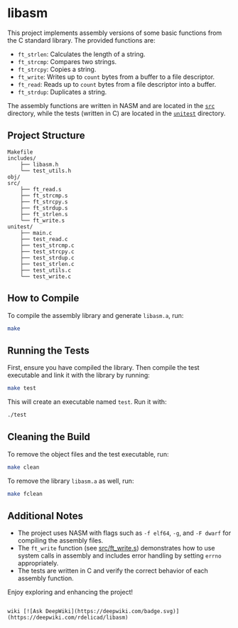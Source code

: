 # libasm

This project implements assembly versions of some basic functions from the C standard library. The provided functions are:

- `ft_strlen`: Calculates the length of a string.
- `ft_strcmp`: Compares two strings.
- `ft_strcpy`: Copies a string.
- `ft_write`: Writes up to `count` bytes from a buffer to a file descriptor.
- `ft_read`: Reads up to `count` bytes from a file descriptor into a buffer.
- `ft_strdup`: Duplicates a string.

The assembly functions are written in NASM and are located in the [`src`](src) directory, while the tests (written in C) are located in the [`unitest`](unitest) directory.

## Project Structure

```
Makefile
includes/
    ├── libasm.h
    └── test_utils.h
obj/
src/
    ├── ft_read.s
    ├── ft_strcmp.s
    ├── ft_strcpy.s
    ├── ft_strdup.s
    ├── ft_strlen.s
    └── ft_write.s
unitest/
    ├── main.c
    ├── test_read.c
    ├── test_strcmp.c
    ├── test_strcpy.c
    ├── test_strdup.c
    ├── test_strlen.c
    ├── test_utils.c
    └── test_write.c
```

## How to Compile

To compile the assembly library and generate `libasm.a`, run:

```sh
make
```

## Running the Tests

First, ensure you have compiled the library. Then compile the test executable and link it with the library by running:

```sh
make test
```

This will create an executable named `test`. Run it with:

```sh
./test
```

## Cleaning the Build

To remove the object files and the test executable, run:

```sh
make clean
```

To remove the library `libasm.a` as well, run:

```sh
make fclean
```

## Additional Notes

- The project uses NASM with flags such as `-f elf64`, `-g`, and `-F dwarf` for compiling the assembly files.
- The `ft_write` function (see [src/ft_write.s](src/ft_write.s)) demonstrates how to use system calls in assembly and includes error handling by setting `errno` appropriately.
- The tests are written in C and verify the correct behavior of each assembly function.

Enjoy exploring and enhancing the project!
```

wiki [![Ask DeepWiki](https://deepwiki.com/badge.svg)](https://deepwiki.com/rdelicad/libasm)

